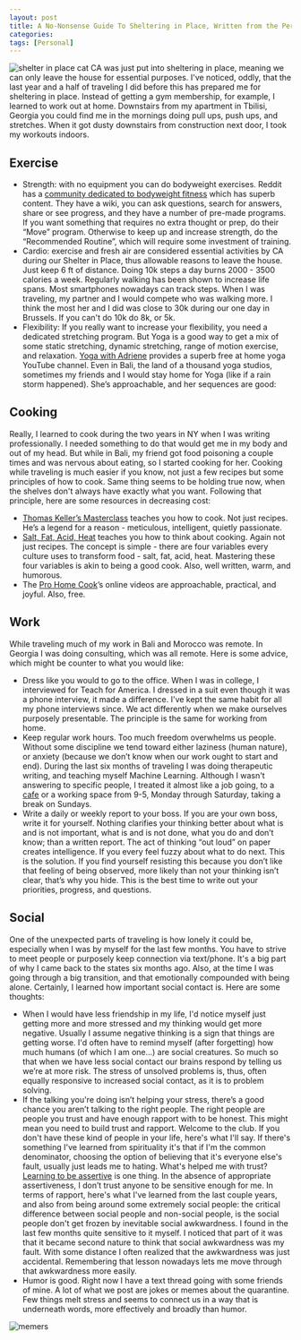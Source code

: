```yaml
---
layout: post
title: A No-Nonsense Guide To Sheltering in Place, Written from the Perspective of a Traveller
categories:
tags: [Personal]
---
```

![shelter in place cat](https://lh4.googleusercontent.com/proxy/AYsRQpVUoQMyLe0uXQB8LO8R9VhI3xFCC_6LHWDw_QZE70u3s-vjyhdq8374DzX6aSFs7oYn1QVxmQkO0ShWit4LHvgKm70)
CA was just put into sheltering in place, meaning we can only leave the house for essential purposes. I've noticed, oddly, that the last year and a half of traveling I did before this has prepared me for sheltering in place. Instead of getting a gym membership, for example, I learned to work out at home. Downstairs from my apartment in Tbilisi, Georgia you could find me in the mornings doing pull ups, push ups, and stretches. When it got dusty downstairs from construction next door, I took my workouts indoors.

## Exercise
- Strength: with no equipment you can do bodyweight exercises. Reddit has a [community dedicated to bodyweight fitness](https://www.reddit.com/r/bodyweightfitness/wiki/index) which has superb content. They have a wiki, you can ask questions, search for answers, share or see progress, and they have a number of pre-made programs. If you want something that requires no extra thought or prep, do their “Move” program. Otherwise to keep up and increase strength, do the “Recommended Routine”, which will require some investment of training.
- Cardio: exercise and fresh air are considered essential activities by CA during our Shelter in Place, thus allowable reasons to leave the house. Just keep 6 ft of distance. Doing 10k steps a day burns 2000 - 3500 calories a week. Regularly walking has been shown to increase life spans. Most smartphones nowadays can track steps. When I was traveling, my partner and I would compete who was walking more. I think the most her and I did was close to 30k during our one day in Brussels. If you can't do 10k do 8k, or 5k.
- Flexibility: If you really want to increase your flexibility, you need a dedicated stretching program. But Yoga is a good way to get a mix of some static stretching, dynamic stretching, range of motion exercise, and relaxation. [Yoga with Adriene](https://www.youtube.com/user/yogawithadriene/videos) provides a superb free at home yoga YouTube channel. Even in Bali, the land of a thousand yoga studios, sometimes my friends and I would stay home for Yoga (like if a rain storm happened). She’s approachable, and her sequences are good:

## Cooking
Really, I learned to cook during the two years in NY when I was writing professionally. I needed something to do that would get me in my body and out of my head. But while in Bali, my friend got food poisoning a couple times and was nervous about eating, so I started cooking for her.
Cooking while traveling is much easier if you know, not just a few recipes but some principles of how to cook. Same thing seems to be holding true now, when the shelves don't always have exactly what you want. Following that principle, here are some resources in decreasing cost:
- [Thomas Keller’s Masterclass](https://www.masterclass.com/classes/thomas-keller-teaches-cooking-techniques/) teaches you how to cook. Not just recipes. He’s a legend for a reason - meticulous, intelligent, quietly passionate.
- [Salt, Fat, Acid, Heat](https://www.amazon.com/Salt-Fat-Acid-Heat-Mastering-ebook/dp/B01HMXV0UQ/ref=tmm_kin_swatch_0?_encoding=UTF8&qid=&sr=) teaches you how to think about cooking. Again not just recipes. The concept is simple - there are four variables every culture uses to transform food - salt, fat, acid, heat. Mastering these four variables is akin to being a good cook. Also, well written, warm, and humorous.
- The [Pro Home Cook](https://www.prohomecooks.com/)’s online videos are approachable, practical, and joyful. Also, free.

## Work
While traveling much of my work in Bali and Morocco was remote. In Georgia I was doing consulting, which was all remote. Here is some advice, which might be counter to what you would like:
- Dress like you would to go to the office. When I was in college, I interviewed for Teach for America. I dressed in a suit even though it was a phone interview, it made a difference. I've kept the same habit for all my phone interviews since. We act differently when we make ourselves purposely presentable. The principle is the same for working from home.
- Keep regular work hours. Too much freedom overwhelms us people. Without some discipline we tend toward either laziness (human nature), or anxiety (because we don’t know when our work ought to start and end). During the last six months of traveling I was doing therapeutic writing, and teaching myself Machine Learning. Although I wasn't answering to specific people, I treated it almost like a job going, to a [cafe](https://www.facebook.com/coffeelabgeorgia/photos/a.932061773593423/1722030187929907/?type=3&theater) or a working space from 9-5, Monday through Saturday, taking a break on Sundays.
- Write a daily or weekly report to your boss. If you are your own boss, write it for yourself. Nothing clarifies your thinking better about what is and is not important, what is and is not done, what you do and don’t know; than a written report. The act of thinking “out loud” on paper creates intelligence. If you every feel fuzzy about what to do next. This is the solution. If you find yourself resisting this because you don’t like that feeling of being observed, more likely than not your thinking isn’t clear, that’s why you hide. This is the best time to write out your priorities, progress, and questions.

## Social
One of the unexpected parts of traveling is how lonely it could be, especially when I was by myself for the last few months. You have to strive to meet people or purposely keep connection via text/phone. It's a big part of why I came back to the states six months ago. Also, at the time I was going through a big transition, and that emotionally compounded with being alone. Certainly, I learned how important social contact is. Here are some thoughts:
- When I would have less friendship in my life, I'd notice myself just getting more and more stressed and my thinking would get more negative. Usually I assume negative thinking is a sign that things are getting worse. I'd often have to remind myself (after forgetting) how much humans (of which I am one...) are social creatures. So much so that when we have less social contact our brains respond by telling us we’re at more risk. The stress of unsolved problems is, thus, often equally responsive to increased social contact, as it is to problem solving.
- If the talking you're doing isn’t helping your stress, there’s a good chance you aren’t talking to the right people. The right people are people you trust and have enough rapport with to be honest.  This might mean you need to build trust and rapport. Welcome to the club.
If you don't have these kind of people in your life, here's what I'll say. If there's something I've learned from spirituality it's that if I'm the common denominator, choosing the option of believing that it's everyone else's fault, usually just leads me to hating. What's helped me with trust? [Learning to be assertive](https://www.amazon.com/Assertiveness-Workbook-Express-Yourself-Relationships/dp/1572242094) is one thing. In the absence of appropriate assertiveness, I don’t trust anyone to be sensitive enough for me. In terms of rapport, here's what I've learned from the last couple years, and also from being around some extremely social people: the critical difference between social people and non-social people, is the social people don't get frozen by inevitable social awkwardness. I found in the last few months quite sensitive to it myself. I noticed that part of it was that it became second nature to think that social awkwardness was my fault. With some distance I often realized that the awkwardness was just accidental. Remembering that lesson nowadays lets me move through that awkwardness more easily.
- Humor is good. Right now I have a text thread going with some friends of mine. A lot of what we post are jokes or memes about the quarantine. Few things melt stress and seems to connect us in a way that is underneath words, more effectively and broadly than humor.

![memers](https://i.kym-cdn.com/photos/images/original/001/786/150/2c5.jpg)
